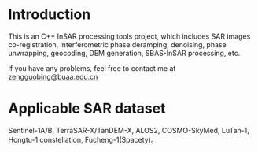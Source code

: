 # Introduction 

This is an C++ InSAR processing tools project, which includes SAR images co-registration, interferometric phase deramping, denoising, phase unwrapping, geocoding, DEM generation, SBAS-InSAR processing, etc.

If you have any problems, feel free to contact me at zengguobing@buaa.edu.cn

# Applicable SAR dataset

Sentinel-1A/B, TerraSAR-X/TanDEM-X, ALOS2, COSMO-SkyMed, LuTan-1, Hongtu-1 constellation, Fucheng-1(Spacety)。
